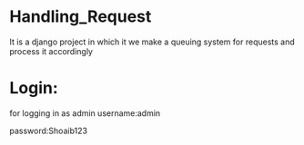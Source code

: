 # Handling_Request
It is a django project in which it we make a queuing system for requests and process it accordingly

# Login:
for logging in as admin
username:admin

password:Shoaib123
